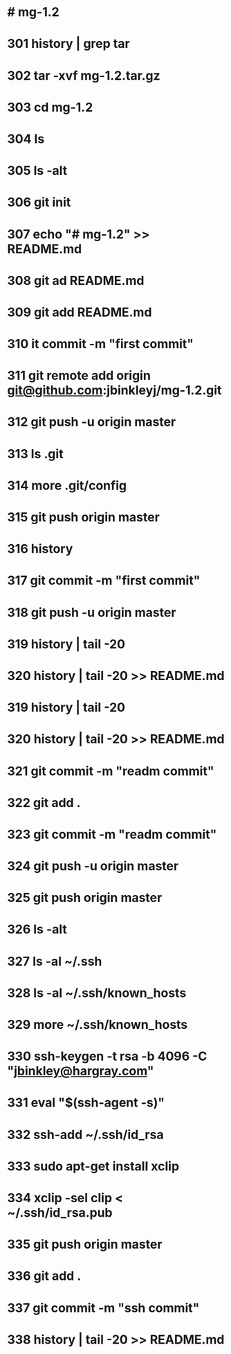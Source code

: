 # # mg-1.2
#   301  history | grep tar
#   302  tar -xvf mg-1.2.tar.gz 
#   303  cd mg-1.2
#   304  ls
#   305  ls -alt
#   306  git init
#   307  echo "# mg-1.2" >> README.md
#   308  git ad README.md
#   309  git add README.md
#   310  it commit -m "first commit"
#   311  git remote add origin git@github.com:jbinkleyj/mg-1.2.git
#   312  git push -u origin master
#   313  ls .git
#   314  more .git/config
#   315  git push  origin master
#   316  history
#   317  git commit -m "first commit"
#   318  git push -u origin master
#   319  history | tail -20
#   320  history | tail -20 >> README.md
#   319  history | tail -20
#   320  history | tail -20 >> README.md
#   321  git commit -m "readm commit"
#   322  git add .
#   323  git commit -m "readm commit"
#   324  git push -u origin master
#   325  git push  origin master
#   326  ls -alt
#   327  ls -al ~/.ssh
#   328  ls -al ~/.ssh/known_hosts
#   329  more ~/.ssh/known_hosts
#   330  ssh-keygen -t rsa -b 4096 -C "jbinkley@hargray.com"
#   331  eval "$(ssh-agent -s)"
#   332  ssh-add ~/.ssh/id_rsa
#   333  sudo apt-get install xclip
#   334  xclip -sel clip < ~/.ssh/id_rsa.pub
#   335  git push  origin master
#   336  git add .
#   337  git commit -m "ssh commit"
#   338  history | tail -20 >> README.md
